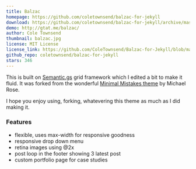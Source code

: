 ```yaml
---
title: Balzac
homepage: https://github.com/coletownsend/balzac-for-jekyll
download: https://github.com/coletownsend/balzac-for-jekyll/archive/master.zip
demo: http://gtat.me/balzac/
author: Cole Townsend
thumbnail: balzac.jpg
license: MIT License
license_link: https://github.com/ColeTownsend/Balzac-for-Jekyll/blob/master/LICENSE
github_repo: coletownsend/balzac-for-jekyll
stars: 346
---
```


This is built on [Semantic.gs](http://semantic.gs/) grid framework
which I edited a bit to make it fluid. It was forked from the wonderful
[Minimal Mistakes theme](https://github.com/mmistakes/minimal-mistakes)
by Michael Rose.

I hope you enjoy using, forking, whatevering this theme as much as I
did making it.

### Features

* flexible, uses max-width for responsive goodness
* responsive drop down menu
* retina images using @2x
* post loop in the footer showing 3 latest post
* custom portfolio page for case studies
